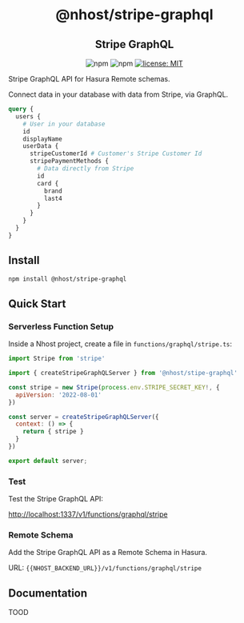 <h1 align="center">@nhost/stripe-graphql</h1>
<h2 align="center">Stripe GraphQL</h2>

<p align="center">
  <img alt="npm" src="https://img.shields.io/npm/v/@nhost/stripe-graphql">
  <img alt="npm" src="https://img.shields.io/npm/dm/@nhost/stripe-graphql">
  <a href="LICENSE">
    <img src="https://img.shields.io/badge/license-MIT-yellow.svg" alt="license: MIT" />
  </a>
</p>

Stripe GraphQL API for Hasura Remote schemas.

Connect data in your database with data from Stripe, via GraphQL.

```graphql
query {
  users {
    # User in your database
    id
    displayName
    userData {
      stripeCustomerId # Customer's Stripe Customer Id
      stripePaymentMethods {
        # Data directly from Stripe
        id
        card {
          brand
          last4
        }
      }
    }
  }
}
```

## Install

```bash
npm install @nhost/stripe-graphql
```

## Quick Start

### Serverless Function Setup

Inside a Nhost project, create a file in `functions/graphql/stripe.ts`:

```js
import Stripe from 'stripe'

import { createStripeGraphQLServer } from '@nhost/stipe-graphql'

const stripe = new Stripe(process.env.STRIPE_SECRET_KEY!, {
  apiVersion: '2022-08-01'
})

const server = createStripeGraphQLServer({
  context: () => {
    return { stripe }
  }
})

export default server;
```

### Test

Test the Stripe GraphQL API:

[http://localhost:1337/v1/functions/graphql/stripe](http://localhost:1337/v1/functions/graphql/stripe)

### Remote Schema

Add the Stripe GraphQL API as a Remote Schema in Hasura.

URL: `{{NHOST_BACKEND_URL}}/v1/functions/graphql/stripe`

## Documentation

TOOD
